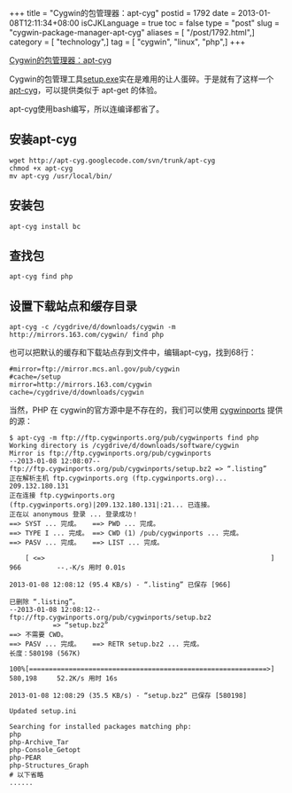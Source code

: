 +++
title = "Cygwin的包管理器：apt-cyg"
postid = 1792
date = 2013-01-08T12:11:34+08:00
isCJKLanguage = true
toc = false
type = "post"
slug = "cygwin-package-manager-apt-cyg"
aliases = [ "/post/1792.html",]
category = [ "technology",]
tag = [ "cygwin", "linux", "php",]
+++


[Cygwin的包管理器：apt-cyg](https://blog.zengrong.net/post/1792.html)

Cygwin的包管理工具[setup.exe](http://cygwin.com/setup.exe)实在是难用的让人蛋碎。于是就有了这样一个[apt-cyg](http://jungels.net/projects/apt-cyg/)，可以提供类似于 apt-get 的体验。

apt-cyg使用bash编写，所以连编译都省了。<!--more-->

## 安装apt-cyg

``` shell
wget http://apt-cyg.googlecode.com/svn/trunk/apt-cyg
chmod +x apt-cyg
mv apt-cyg /usr/local/bin/
```

## 安装包

``` shell
apt-cyg install bc
```

## 查找包

``` shell
apt-cyg find php
```

## 设置下载站点和缓存目录

``` shell
apt-cyg -c /cygdrive/d/downloads/cygwin -m http://mirrors.163.com/cygwin/ find php
```

也可以把默认的缓存和下载站点存到文件中，编辑apt-cyg，找到68行：

``` shell
#mirror=ftp://mirror.mcs.anl.gov/pub/cygwin
#cache=/setup
mirror=http://mirrors.163.com/cygwin
cache=/cygdrive/d/downloads/cygwin
```

当然，PHP 在 cygwin的官方源中是不存在的，我们可以使用 [cygwinports][1] 提供的源：

``` shell
$ apt-cyg -m ftp://ftp.cygwinports.org/pub/cygwinports find php
Working directory is /cygdrive/d/downloads/software/cygwin
Mirror is ftp://ftp.cygwinports.org/pub/cygwinports
--2013-01-08 12:08:07--  ftp://ftp.cygwinports.org/pub/cygwinports/setup.bz2 => “.listing”
正在解析主机 ftp.cygwinports.org (ftp.cygwinports.org)... 209.132.180.131
正在连接 ftp.cygwinports.org (ftp.cygwinports.org)|209.132.180.131|:21... 已连接。
正在以 anonymous 登录 ... 登录成功！
==> SYST ... 完成。   ==> PWD ... 完成。
==> TYPE I ... 完成。 ==> CWD (1) /pub/cygwinports ... 完成。
==> PASV ... 完成。   ==> LIST ... 完成。

    [ <=>                                                         ] 966         --.-K/s 用时 0.01s

2013-01-08 12:08:12 (95.4 KB/s) - “.listing” 已保存 [966]

已删除 “.listing”。
--2013-01-08 12:08:12--  ftp://ftp.cygwinports.org/pub/cygwinports/setup.bz2
           => “setup.bz2”
==> 不需要 CWD。
==> PASV ... 完成。   ==> RETR setup.bz2 ... 完成。
长度：580198 (567K)

100%[============================================================>] 580,198     52.2K/s 用时 16s

2013-01-08 12:08:29 (35.5 KB/s) - “setup.bz2” 已保存 [580198]

Updated setup.ini

Searching for installed packages matching php:
php
php-Archive_Tar
php-Console_Getopt
php-PEAR
php-Structures_Graph
# 以下省略
......
```

[1]: http://cygwinports.org/
